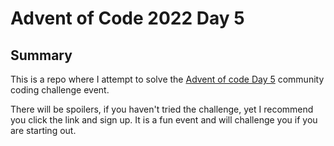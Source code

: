 # Advent of Code 2022 Day 5
## Summary
This is a repo where I attempt to solve the [Advent of code Day 5](https://adventofcode.com/2022/day/5) community
coding challenge event.

There will be spoilers, if you haven't tried the challenge, yet I recommend you click the link and sign up. It is a fun
event and will challenge you if you are starting out.